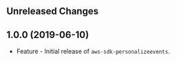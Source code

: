 Unreleased Changes
------------------

1.0.0 (2019-06-10)
------------------

* Feature - Initial release of `aws-sdk-personalizeevents`.

